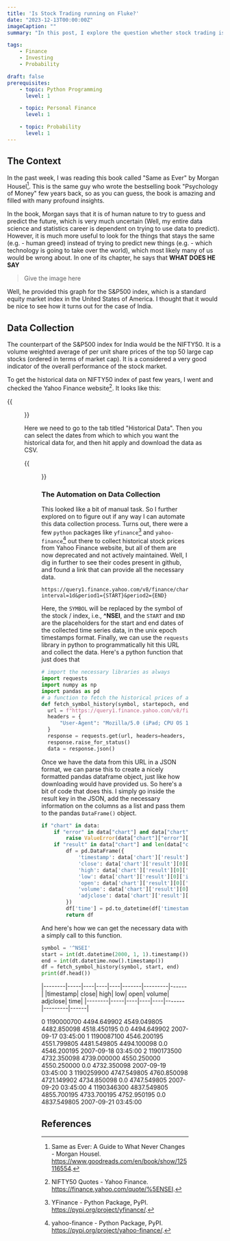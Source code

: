 ```yaml
---
title: 'Is Stock Trading running on Fluke?'
date: "2023-12-13T00:00:00Z"
imageCaption: ""
summary: "In this post, I explore the question whether stock trading is actually better than guessing heads or tails in an unbiased coin."

tags:
    - Finance
    - Investing
    - Probability

draft: false
prerequisites:
    - topic: Python Programming
      level: 1

    - topic: Personal Finance
      level: 1 

    - topic: Probability
      level: 1
---
```


## The Context

In the past week, I was reading this book called "Same as Ever" by Morgan Housel[^1]. This is the same guy who wrote the bestselling book "Psychology of Money" few years back, so as you can guess, the book is amazing and filled with many profound insights. 

In the book, Morgan says that it is of human nature to try to guess and predict the future, which is very much uncertain (Well, my entire data science and statistics career is dependent on trying to use data to predict). However, it is much more useful to look for the things that stays the same (e.g. - human greed) instead of trying to predict new things (e.g. - which technology is going to take over the world), which most likely many of us would be wrong about. In one of its chapter, he says that **WHAT DOES HE SAY**

> Give the image here

Well, he provided this graph for the S&P500 index, which is a standard equity market index in the United States of America. I thought that it would be nice to see how it turns out for the case of India.

## Data Collection

The counterpart of the S&P500 index for India would be the NIFTY50. It is a volume weighted average of per unit share prices of the top 50 large cap stocks (ordered in terms of market cap). It is a considered a very good indicator of the overall performance of the stock market. 

To get the historical data on NIFTY50 index of past few years, I went and checked the Yahoo Finance website[^2]. It looks like this:

{{<figure src="./fig1.png">}}

Here we need to go to the tab titled "Historical Data". Then you can select the dates from which to which you want the historical data for, and then hit apply and download the data as CSV. 

{{<figure src="./fig2.png">}}


### The Automation on Data Collection

This looked like a bit of manual task. So I further explored on to figure out if any way I can automate this data collection process. Turns out, there were a few `python` packages like `yfinance`[^3] and `yahoo-finance`[^4] out there to collect historical stock prices from Yahoo Finance website, but all of them are now deprecated and not actively maintained. Well, I dig in further to see their codes present in github, and found a link that can provide all the necessary data.

```
https://query1.finance.yahoo.com/v8/finance/chart/{SYMBOL}?interval=1d&period1={START}&period2={END}
```

Here, the `SYMBOL` will be replaced by the symbol of the stock / index, i.e., **^NSEI**, and the `START` and `END` are the placeholders for the start and end dates of the collected time series data, in the unix epoch timestamps format. Finally, we can use the `requests` library in python to programmatically hit this URL and collect the data. Here's a python function that just does that

```python
# import the necessary libraries as always
import requests
import numpy as np
import pandas as pd
# a function to fetch the historical prices of a symbol
def fetch_symbol_history(symbol, startepoch, endepoch):
  url = f"https://query1.finance.yahoo.com/v8/finance/chart/{symbol}?interval=1d&period1={startepoch}&period2={endepoch}"
  headers = {
      "User-Agent": "Mozilla/5.0 (iPad; CPU OS 11_0 like Mac OS X) AppleWebKit/604.1.34 (KHTML, like Gecko) Version/11.0 Mobile/15A5341f Safari/604.1"
  }
  response = requests.get(url, headers=headers, timeout=5)
  response.raise_for_status()
  data = response.json()
```

Once we have the data from this URL in a JSON format, we can parse this to create a nicely formatted pandas dataframe object, just like how downloading would have provided us. So here's a bit of code that does this. I simply go inside the result key in the JSON, add the necessary information on the columns as a list and pass them to the pandas `DataFrame()` object.

```python
if "chart" in data:
    if "error" in data["chart"] and data["chart"]["error"] is not None:
        raise ValueError(data["chart"]["error"]["description"])
    if "result" in data["chart"] and len(data["chart"]["result"]) > 0:
        df = pd.DataFrame({
            'timestamp': data['chart']['result'][0]['timestamp'],
            'close': data['chart']['result'][0]['indicators']['quote'][0]['close'],
            'high': data['chart']['result'][0]['indicators']['quote'][0]['high'],
            'low': data['chart']['result'][0]['indicators']['quote'][0]['low'],
            'open': data['chart']['result'][0]['indicators']['quote'][0]['open'],
            'volume': data['chart']['result'][0]['indicators']['quote'][0]['volume'],
            'adjclose': data['chart']['result'][0]['indicators']['adjclose'][0]['adjclose']
        })
        df['time'] = pd.to_datetime(df['timestamp'], unit = 's')  # this converts the epoch times to human readable date format
        return df
```

And here's how we can get the necessary data with a simply call to this function.

```python
symbol = '^NSEI'
start = int(dt.datetime(2000, 1, 1).timestamp())
end = int(dt.datetime.now().timestamp())
df = fetch_symbol_history(symbol, start, end)
print(df.head())
```
|--------|-----|----|----|----|-------|---------|------|
|timestamp|	close|	high|	low|	open|	volume|	adjclose|	time|
|--------|-----|----|----|----|-------|---------|------|

0	1190000700	4494.649902	4549.049805	4482.850098	4518.450195	0.0	4494.649902	2007-09-17 03:45:00
1	1190087100	4546.200195	4551.799805	4481.549805	4494.100098	0.0	4546.200195	2007-09-18 03:45:00
2	1190173500	4732.350098	4739.000000	4550.250000	4550.250000	0.0	4732.350098	2007-09-19 03:45:00
3	1190259900	4747.549805	4760.850098	4721.149902	4734.850098	0.0	4747.549805	2007-09-20 03:45:00
4	1190346300	4837.549805	4855.700195	4733.700195	4752.950195	0.0	4837.549805	2007-09-21 03:45:00






## References

[^1]: Same as Ever: A Guide to What Never Changes - Morgan Housel. https://www.goodreads.com/en/book/show/125116554. 

[^2]: NIFTY50 Quotes - Yahoo Finance. https://finance.yahoo.com/quote/%5ENSEI.

[^3]: YFinance - Python Package, PyPI. https://pypi.org/project/yfinance/.

[^4]: yahoo-finance - Python Package, PyPI. https://pypi.org/project/yahoo-finance/.

